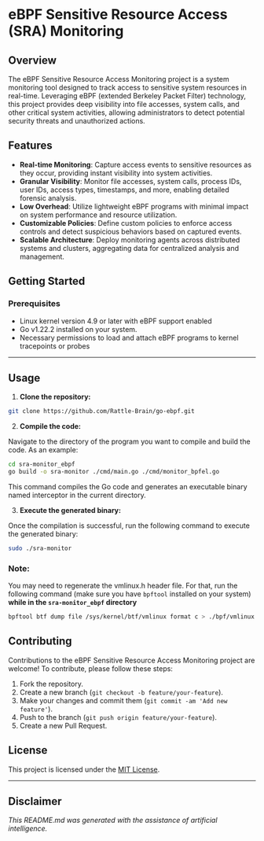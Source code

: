 # eBPF Sensitive Resource Access (SRA) Monitoring

## Overview

The eBPF Sensitive Resource Access Monitoring project is a system monitoring tool designed to track access to sensitive system resources in real-time. Leveraging eBPF (extended Berkeley Packet Filter) technology, this project provides deep visibility into file accesses, system calls, and other critical system activities, allowing administrators to detect potential security threats and unauthorized actions.

## Features

- **Real-time Monitoring**: Capture access events to sensitive resources as they occur, providing instant visibility into system activities.
- **Granular Visibility**: Monitor file accesses, system calls, process IDs, user IDs, access types, timestamps, and more, enabling detailed forensic analysis.
- **Low Overhead**: Utilize lightweight eBPF programs with minimal impact on system performance and resource utilization.
- **Customizable Policies**: Define custom policies to enforce access controls and detect suspicious behaviors based on captured events.
- **Scalable Architecture**: Deploy monitoring agents across distributed systems and clusters, aggregating data for centralized analysis and management.

## Getting Started

### Prerequisites

- Linux kernel version 4.9 or later with eBPF support enabled
- Go v1.22.2 installed on your system.
- Necessary permissions to load and attach eBPF programs to kernel tracepoints or probes

---

## Usage

1. **Clone the repository:**

```bash
git clone https://github.com/Rattle-Brain/go-ebpf.git
```

2. **Compile the code:**

Navigate to the directory of the program you want to compile and build the code. As an example:

```bash
cd sra-monitor_ebpf
go build -o sra-monitor ./cmd/main.go ./cmd/monitor_bpfel.go 
```

This command compiles the Go code and generates an executable binary named interceptor in the current directory.

3. **Execute the generated binary:**

Once the compilation is successful, run the following command to execute the generated binary:


```bash
sudo ./sra-monitor
```

### Note:

You may need to regenerate the vmlinux.h header file. For that, run the following command (make sure you have `bpftool` installed on your system)
**while in the `sra-monitor_ebpf` directory**

```bash
bpftool btf dump file /sys/kernel/btf/vmlinux format c > ./bpf/vmlinux.h                                                 
```

## Contributing

Contributions to the eBPF Sensitive Resource Access Monitoring project are welcome! To contribute, please follow these steps:

1. Fork the repository.
2. Create a new branch (`git checkout -b feature/your-feature`).
3. Make your changes and commit them (`git commit -am 'Add new feature'`).
4. Push to the branch (`git push origin feature/your-feature`).
5. Create a new Pull Request.

## License

This project is licensed under the [MIT License](../LICENSE).

---
## Disclaimer

*This README.md was generated with the assistance of artificial intelligence.*